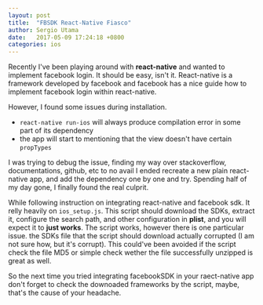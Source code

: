 ```yaml
---
layout: post
title:  "FBSDK React-Native Fiasco"
author: Sergio Utama
date:   2017-05-09 17:24:18 +0800
categories: ios
---
```


Recently I've been playing around with **react-native** and wanted to implement facebook login.
It should be easy, isn't it. React-native is a framework developed by facebook and facebook has a nice guide how to implement facebook login within react-native.

However, I found some issues during installation.

- `react-native run-ios` will always produce compilation error in some part of its dependency
- the app will start to mentioning that the view doesn't have certain `propTypes`

I was trying to debug the issue, finding my way over stackoverflow, documentations, github, etc to no avail
I ended recreate a new plain react-native app, and add the dependency one by one and try. Spending half of my day gone, I finally found the real culprit.

While following instruction on integrating react-native and facebook sdk. It relly heavily on `ios_setup.js`. This script should download the SDKs, extract it, configure the search path, and other configuration in **plist**, and you will expect it to **just works**. The script works, however there is one particular issue. the SDKs file that the script should download actually corrupted (I am not sure how, but it's corrupt). This could've been avoided if the script check the file MD5 or simple check wether the file successfully unzipped is great as well.

So the next time you tried integrating facebookSDK in your raect-native app don't forget to check the downoaded frameworks by the script, maybe, that's the cause of your headache.
